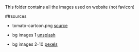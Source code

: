 This folder contains all the images used on website (not favicon)

##sources
- tomato-cartoon.png [source](https://www.seekpng.com/ipng/u2t4o0a9a9r5e6w7_guacamole-apple-tomato-vegetable-clip-art-cartoon-tomato/)

- bg images 1 [unsplash](images.unsplash.com)
- bg images 2-10 [pexels](pexels.com)